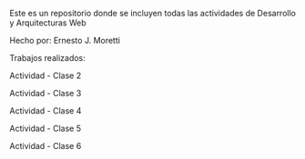 Este es un repositorio donde se incluyen todas las actividades de Desarrollo y Arquitecturas Web

Hecho por: Ernesto J. Moretti

Trabajos realizados:

Actividad - Clase 2

Actividad - Clase 3

Actividad - Clase 4

Actividad - Clase 5

Actividad - Clase 6
